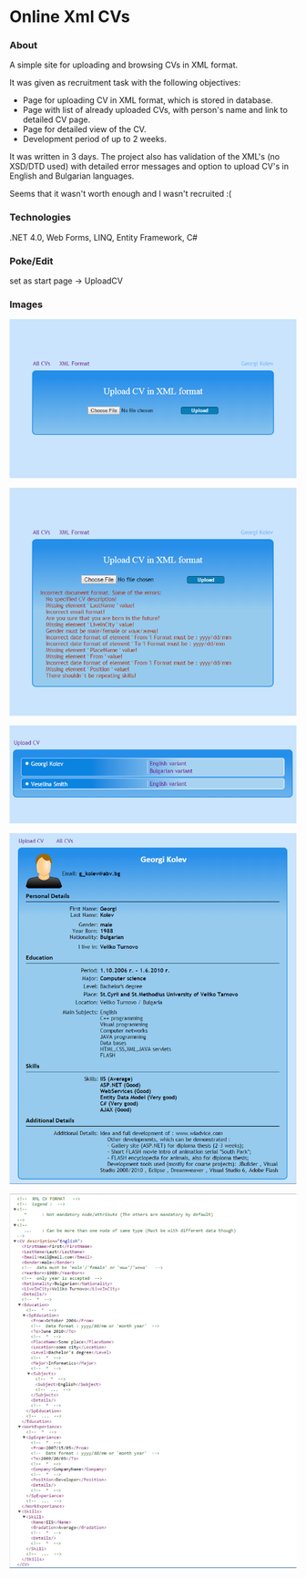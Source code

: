 # Online Xml CVs

### About

A simple site for uploading and browsing CVs in XML format.

It was given as recruitment task with the following objectives:
-  Page for uploading CV in XML format, which is stored in database.
-  Page with list of already uploaded CVs, with person's name and link to detailed CV page.
-  Page for detailed view of the CV.
-  Development period of up to 2 weeks.

It was written in 3 days. The project also has validation of the XML's (no XSD/DTD used) with detailed error messages and option to upload CV's in English and Bulgarian languages.

Seems that it wasn't worth enough and I wasn't recruited :(

### Technologies

.NET 4.0, Web Forms, LINQ, Entity Framework, C#

### Poke/Edit

set as start page -> UploadCV

### Images

![alt text](https://github.com/raste/OnlineXmlCVs/blob/master/screenshots/Upload.png "Upload screen")

![alt text](https://github.com/raste/OnlineXmlCVs/blob/master/screenshots/Validation.png "Validation")

![alt text](https://github.com/raste/OnlineXmlCVs/blob/master/screenshots/AllCVs.png "Uploaded CVs")

![alt text](https://github.com/raste/OnlineXmlCVs/blob/master/screenshots/CV.png "CV")

![alt text](https://github.com/raste/OnlineXmlCVs/blob/master/screenshots/XMLFormat.png "XML format description")
